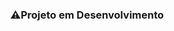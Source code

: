 <!-- [<h1 align="center"> Dev.Finance$ | Maratona-Discover </h1> -->
<h3 align="center"> ⚠️Projeto em Desenvolvimento </h3>
 
<!--  ## Sobre
 <p>Projeto desenvolvido ao logo da Maratona Discover da Rocketseat. É um evento focado em reforçar conhecimentos sobre desenvolvimento web com enfoque no front-end. Nesta edição, o projeto contruído ao longo das aulas foi uma aplicação para gerenciar as finanças.</p>
 
 <h5></h5> -->
